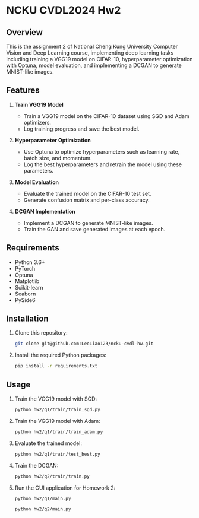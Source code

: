 # NCKU CVDL2024 Hw2

## Overview

This is the assignment 2 of National Cheng Kung University Computer Vision and Deep Learning course, implementing deep learning tasks including training a VGG19 model on CIFAR-10, hyperparameter optimization with Optuna, model evaluation, and implementing a DCGAN to generate MNIST-like images.

## Features

1. **Train VGG19 Model**

   - Train a VGG19 model on the CIFAR-10 dataset using SGD and Adam optimizers.
   - Log training progress and save the best model.

2. **Hyperparameter Optimization**

   - Use Optuna to optimize hyperparameters such as learning rate, batch size, and momentum.
   - Log the best hyperparameters and retrain the model using these parameters.

3. **Model Evaluation**

   - Evaluate the trained model on the CIFAR-10 test set.
   - Generate confusion matrix and per-class accuracy.

4. **DCGAN Implementation**

   - Implement a DCGAN to generate MNIST-like images.
   - Train the GAN and save generated images at each epoch.

## Requirements

- Python 3.6+
- PyTorch
- Optuna
- Matplotlib
- Scikit-learn
- Seaborn
- PySide6

## Installation

1. Clone this repository:

   ```sh
   git clone git@github.com:LeoLiao123/ncku-cvdl-hw.git
   ```

2. Install the required Python packages:
    ```sh
    pip install -r requirements.txt
    ```

## Usage

1. Train the VGG19 model with SGD:

    ```sh
    python hw2/q1/train/train_sgd.py
    ```

2. Train the VGG19 model with Adam:

    ```sh
    python hw2/q1/train/train_adam.py
    ```

3. Evaluate the trained model:

    ```sh
    python hw2/q1/train/test_best.py
    ```

4. Train the DCGAN:

    ```sh
    python hw2/q2/train/train.py
    ```

5. Run the GUI application for Homework 2:

    ```sh
    python hw2/q1/main.py
    ```

    ```sh
    python hw2/q2/main.py
    ```
